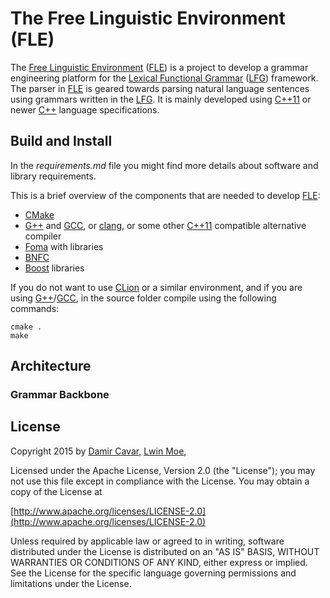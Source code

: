 # The Free Linguistic Environment (FLE)

The [Free Linguistic Environment] ([FLE]) is a project to develop a grammar engineering platform for the 
[Lexical Functional Grammar] ([LFG]) framework. The parser in [FLE] is geared towards parsing natural
language sentences using grammars written in the [LFG]. It is mainly developed using [C++11] or newer [C++]
language specifications.



## Build and Install

In the *requirements.md* file you might find more details about software and library requirements.

This is a brief overview of the components that are needed to develop [FLE]:

* [CMake]
* [G++] and [GCC], or [clang], or some other [C++11] compatible alternative compiler
* [Foma] with libraries
* [BNFC]
* [Boost] libraries


If you do not want to use [CLion] or a similar environment, and if you are using [G++]/[GCC], in the
source folder compile using the following commands:

	cmake .
	make




## Architecture



### Grammar Backbone



## License

Copyright 2015 by [Damir Cavar], [Lwin Moe], 

Licensed under the Apache License, Version 2.0 (the "License");
you may not use this file except in compliance with the License.
You may obtain a copy of the License at

[http://www.apache.org/licenses/LICENSE-2.0](http://www.apache.org/licenses/LICENSE-2.0)

Unless required by applicable law or agreed to in writing, software
distributed under the License is distributed on an "AS IS" BASIS,
WITHOUT WARRANTIES OR CONDITIONS OF ANY KIND, either express or implied.
See the License for the specific language governing permissions and
limitations under the License.




[CMake]: https://cmake.org/ "CMake, the cross-platform, open-source build system"
[G++]: https://gcc.gnu.org/ "g++ is part of the GNU Compiler Collection"
[GCC]: https://gcc.gnu.org/ "g++ is part of the GNU Compiler Collection"
[clang]: http://clang.llvm.org/ "clang: C language family frontend for LLVM"
[Damir Cavar]: http://linguistlist.org/people/damir_cavar.html "Damir Cavar"
[Lwin Moe]: http://linguistlist.org/people/lwin.html "Lwin Moe"
[Foma]: https://code.google.com/p/foma/ "Foma Finite-State Compiler and C Library"
[Boost]: http://www.boost.org/ "Boost C++ Libraries"
[Free Linguistic Environment]: http://gorilla.linguistlist.org/fle/ "Free Linguistic Engivornment (FLE)"
[FLE]: http://gorilla.linguistlist.org/fle/ "Free Linguistic Engivornment (FLE)"
[LFG]: https://en.wikipedia.org/wiki/Lexical_functional_grammar "Lexical Functional Grammar (LFG)"
[Lexical Functional Grammar]: https://en.wikipedia.org/wiki/Lexical_functional_grammar "Lexical Functional Grammar (LFG)"
[C++11]: https://en.wikipedia.org/wiki/C%2B%2B11 "C++11 Wiki"
[C++]: https://en.wikipedia.org/wiki/C%2B%2B "C++ Wiki"
[BNFC]: http://bnfc.digitalgrammars.com/ "BNF Converter"
[CLion]: https://www.jetbrains.com/clion/ "CLion by JetBrains"

